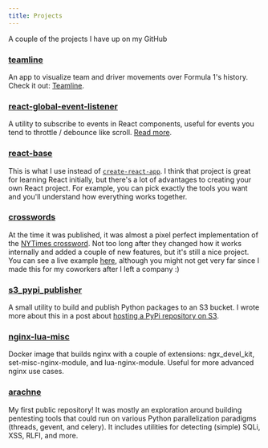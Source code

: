 ```yaml
---
title: Projects
---
```


A couple of the projects I have up on my GitHub

### [teamline](https://github.com/gzzo/teamline)

An app to visualize team and driver movements over Formula 1's history. 
Check it out: [Teamline](https://teamline.guido.nyc/sport/formula).

### [react-global-event-listener](https://github.com/gzzo/react-global-event-listener)

A utility to subscribe to events in React components, useful for events you tend to throttle / debounce like scroll.
[Read more](https://www.guido.nyc/react-global-event-listener/).

### [react-base](https://github.com/gzzo/react-base)

This is what I use instead of [`create-react-app`](https://github.com/facebook/create-react-app).
I think that project is great for learning React initially, but there's a lot of advantages to 
creating your own React project.  For example, you can pick exactly the tools you want and you'll 
understand how everything works together.

### [crosswords](https://github.com/gzzo/crosswords)

At the time it was published, it was almost a pixel perfect implementation of the
[NYTimes crossword](https://www.nytimes.com/crosswords).  Not too long after they changed
how it works internally and added a couple of new features, but it's still a nice project.
You can see a live example [here](https://shopkeeper-capacity-56747.netlify.com/puzzle/oscar),
although you might not get very far since I made this for my coworkers after I left a company :)

### [s3\_pypi\_publisher](https://github.com/gzzo/s3_pypi_publisher)

A small utility to build and publish Python packages to an S3 bucket.  I wrote more about this in
a post about [hosting a PyPi repository on S3](https://www.guido.nyc/pypi-s3/).

### [nginx-lua-misc](https://github.com/gzzo/nginx-lua-misc)

Docker image that builds nginx with a couple of extensions: ngx_devel_kit, set-misc-nginx-module, 
and lua-nginx-module.  Useful for more advanced nginx use cases.

### [arachne](https://github.com/gzzo/arachne)

My first public repository!  It was mostly an exploration around building pentesting tools
that could run on various Python parallelization paradigms (threads, gevent, and celery).  It includes
utilities for detecting (simple) SQLi, XSS, RLFI, and more. 
